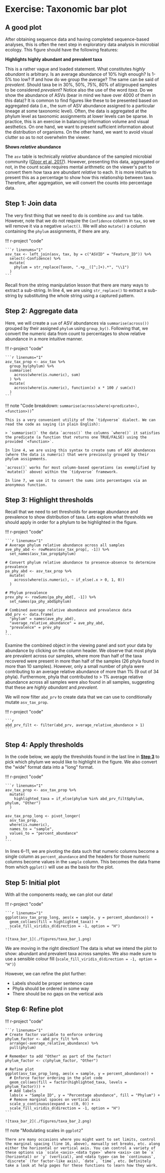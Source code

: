 # Exercise: Taxonomic bar plot

<!--
Requires:

* left_join()
* str_replace()
* if_else()
* summarise(across())

Might want to move this to after functions and conditional statements
-->

## A good plot

After obtaining sequence data and having completed sequence-based analyses, this is often the next step in exploratory data analysis in microbial ecology. This figure should have the following features:

**Highlights highly abundant and prevalent taxa**

This is a rather vague and loaded statement. What constitutes *highly abundant* is arbitrary. Is an average abundance of 10% high enough? Is 1-5% too low? If and how do we group the average? The same can be said of *prevalent*. Should taxa be in 30%, 50%, 75%, 80% of all/grouped samples to be considered *prevalent*? Notice also the use of the word *taxa*. Do we show the abundance of ASVs (bear in mind we have over 4000 of them in this data)? It is common to find figures like these to be presented based on aggregated data (i.e., the sum of ASV abundance assigned to a particular lineage at some taxonomic level). Often, the data is aggregated at the phylum level as taxonomic assignments at lower levels can be sparse. In practice, this is an exercise in balancing information volume and visual aesthetics. On one hand, we want to present sufficient information about the distribution of organisms. On the other hand, we want to avoid visual clutter so as to not overwhelm the viewer.

**Shows *relative* abundance**

The `asv` table is technically *relative* abundance of the sampled microbial community ([Gloor et al, 2017](https://doi.org/10.3389/fmicb.2017.02224)). However, presenting this data, aggregated or not, in the count scale requires mental arithmetic on the viewer's part to convert them how taxa are abundant *relative* to each. It is more intuitive to present this as a percentage to show how this relationship between taxa. Therefore, after aggregation, we will convert the counts into percentage data.

## Step 1: Join data

The very first thing that we need to do is combine `asv` and `tax` table. However, note that we do not require the `Confidence` column in `tax`, so we will remove it via a negative `select()`. We will also `mutate()` a column containing the `phylum` assignments, if there are any.

!!! r-project "code"

    ```r linenums="1"
    asv_tax <- left_join(asv, tax, by = c("ASVID" = "Feature_ID")) %>% 
      select(-Confidence) %>% 
      mutate(
        phylum = str_replace(Taxon, ".+p__([^;]+).*", "\\1")
      )
    ```

Recall from the string manipulation lesson that there are many ways to extract a sub-string. In line 4, we are using `str_replace()` to extract a sub-string by substituting the whole string using a captured pattern. 

## Step 2: Aggregate data

Here, we will create a `sum` of ASV abundances via `summarise(across())` grouped by their assigned `phylum` using `group_by()`. Following that, we convert the numeric data from count to percentages to show relative abundance in a more intuitive manner.

!!! r-project "code"

    ```r linenums="1"
    asv_tax_prop <- asv_tax %>% 
      group_by(phylum) %>% 
      summarise(
        across(where(is.numeric), sum)
      ) %>% 
      mutate(
        across(where(is.numeric), function(x) x * 100 / sum(x))
      )
    ```

!!! note "Code breakdown: `summarise(across(where(<predicate>), <function>))`"

    This is a very convenient utility of the `tidyverse` dialect. We can read the code as saying (in plain English):

    > `summarise()` the data `across()` the columns `where()` it satisfies the predicate (a function that returns one TRUE/FALSE) using the provided `<function>`.

    In line 4, we are using this syntax to create sums of ASV abundances (where the data is numeric) that were previously grouped by their phylum assignments.

    `across()` works for most column-based operations (as exemplified by `mutate()` above) within the `tidyverse` framework.

    In line 7, we use it to convert the sums into percentages via an anonymous function.

## Step 3: Highlight thresholds 

Recall that we need to set thresholds for average abundance and prevalence to show distribution of taxa. Lets explore what thresholds we should apply in order for a phylum to be highlighted in the figure.

!!! r-project "code"

    ```r linenums="1"
    # Average phylum relative abundance across all samples
    ave_phy_abd <- rowMeans(asv_tax_prop[, -1]) %>% 
      set_names(asv_tax_prop$phylum)

    # Convert phylum relative abundance to presence-absence to determine prevalence 
    pa_phy_abd <- asv_tax_prop %>% 
      mutate(
        across(where(is.numeric), ~ if_else(.x > 0, 1, 0))
      )

    # Phylum prevalence
    prev_phy <- rowSums(pa_phy_abd[, -1]) %>% 
      set_names(pa_phy_abd$phylum)

    # Combined average relative abundance and prevalence data
    abd_prv <- data.frame(
      "phylum" = names(ave_phy_abd),
      "average_relative_abundance" = ave_phy_abd,
      "prevalence" = prev_phy
    )
    ```

Examine the combined object in the viewing panel and sort your data by abundance by clicking on the column header. We observe that most phyla are prevalent across our samples, where more than half of the taxa recovered were present in more than half of the samples (26 phyla found in more than 10 samples). However, only a small number of phyla were contributing to an average relative abundance of more than 1% (9 out of 34 phyla). Furthermore, phyla that contributed to > 1% average relative abundance across all samples were also found in all samples, suggesting that these are *highly abundant* and *prevalent*.

We will now filter `abd_prv` to create data that we can use to conditionally mutate `asv_tax_prop`.

!!! r-project "code"

    ```r
    abd_prv_filt <- filter(abd_prv, average_relative_abundance > 1)
    ```

## Step 4: Apply thresholds

In the code below, we apply the thresholds found in the last line in [**Step 3**](#step-3-highlight-thresholds) to pick which phylum we would like to highlight in the figure. We also convert the "wide" format data into a "long" format.

!!! r-project "code"

    ```r linenums="1"
    asv_tax_prop <- asv_tax_prop %>% 
      mutate(
        highlighted_taxa = if_else(phylum %in% abd_prv_filt$phylum, phylum, "Other")
      )

    asv_tax_prop_long <- pivot_longer(
      asv_tax_prop, 
      where(is.numeric), 
      names_to = "sample", 
      values_to = "percent_abundance"
    )
    ```

In lines 6&ndash;11, we are pivoting the data such that numeric columns become a single column as `percent_abundance` and the headers for those numeric columns become values in the `sample` column. This becomes the data frame from which `ggplot()` will use as the basis for the plot.

## Step 5: Initial plot

With all the components ready, we can plot our data!

!!! r-project "code"

    ```r linenums="1"
    ggplot(asv_tax_prop_long, aes(x = sample, y = percent_abundance)) +
      geom_col(aes(fill = highlighted_taxa)) +
      scale_fill_viridis_d(direction = -1, option = "H")
    ```

    ![taxa_bar_1](./figures/taxa_bar_1.png)

We are moving in the right direction! The data is what we intend the plot to show: abundant and prevalent taxa across samples. We also made sure to use a sensible colour fill (`scale_fill_viridis_d(direction = -1, option = "H")`)

However, we can refine the plot further:

* Labels should be proper sentence case
* Phyla should be ordered in some way
* There should be no gaps on the vertical axis

## Step 6: Refine plot

!!! r-project "code"

    ```r linenums="1"
    # Create factor variable to enforce ordering
    phylum_factor <- abd_prv_filt %>%
      arrange(-average_relative_abundance) %>% 
      pull(phylum)

    # Remember to add "Other" as part of the factor!
    phylum_factor <- c(phylum_factor, "Other")

    # Refine plot
    ggplot(asv_tax_prop_long, aes(x = sample, y = percent_abundance)) +
      # Enforce factor ordering in the plot code
      geom_col(aes(fill = factor(highlighted_taxa, levels = phylum_factor))) + 
      # Add labels
      labs(x = "Sample ID", y = "Percentage abundance", fill = "Phylum") +
      # Remove marginal spaces on vertical axis
      scale_y_continuous(expand = c(0, 0)) +
      scale_fill_viridis_d(direction = -1, option = "H")
    ```

    ![taxa_bar_2](./figures/taxa_bar_2.png)

!!! note "Modulating scales in `ggplot2`"

    There are many occasions where you might want to set limits, control the marginal spacing (line 16, above), manually set breaks, etc. along either the horizontal or vertical axis. You can control a variety of these options via `scale_<axis>_<data type>` where <axis> can be `x` (horizontal) or `y` (vertical), and <data type> can be `continuous`, `discrete` (for factor-like axis), `date`, `time`, etc. Definitely take a look at help pages for these functions to learn how they work.
